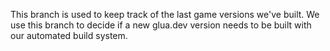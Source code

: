 This branch is used to keep track of the last game versions we've built. We use this branch to decide if a new glua.dev version needs to be built with our automated build system.
